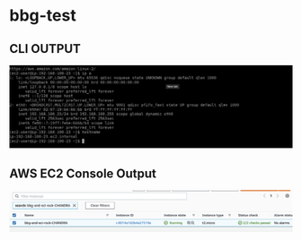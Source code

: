 # bbg-test

## CLI OUTPUT
![](https://github.com/vvemu-eci/bbg-test/raw/main/ip-output.png)


## AWS EC2 Console Output
![](https://github.com/vvemu-eci/bbg-test/raw/main/aws-output.png)
